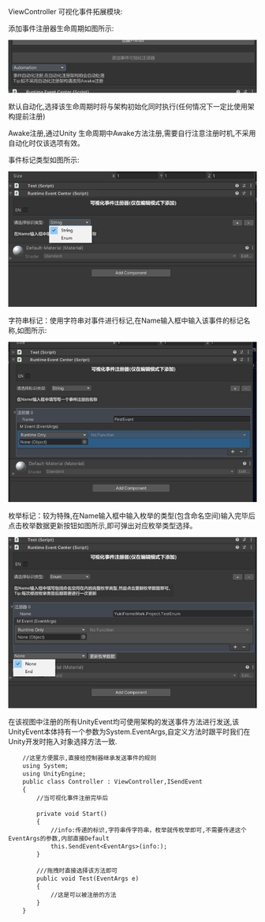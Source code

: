 ViewController 可视化事件拓展模块:

添加事件注册器生命周期如图所示:

![输入图片说明](Texture/Event4.png)

默认自动化,选择该生命周期时将与架构初始化同时执行(任何情况下一定比使用架构提前注册)

Awake注册,通过Unity 生命周期中Awake方法注册,需要自行注意注册时机,不采用自动化时仅该选项有效。

事件标记类型如图所示:

![输入图片说明](Texture/Event1.png)

字符串标记：使用字符串对事件进行标记,在Name输入框中输入该事件的标记名称,如图所示:

![输入图片说明](Texture/Event2.png)

枚举标记：较为特殊,在Name输入框中输入枚举的类型(包含命名空间)输入完毕后点击枚举数据更新按钮如图所示,即可弹出对应枚举类型选择。

![输入图片说明](Texture/Event3.png)

在该视图中注册的所有UnityEvent均可使用架构的发送事件方法进行发送,该UnityEvent本体持有一个参数为System.EventArgs,自定义方法时跟平时我们在Unity开发时拖入对象选择方法一致.

```	
	//这里方便展示,直接给控制器继承发送事件的规则
	using System;
	using UnityEngine;
	public class Controller : ViewController,ISendEvent
	{
		//当可视化事件注册完毕后

		private void Start()
		{
			//info:传递的标识,字符串传字符串，枚举就传枚举即可,不需要传递这个EventArgs的参数,内部直接Default
			this.SendEvent<EventArgs>(info:);
		}

		///拖拽时直接选择该方法即可
		public void Test(EventArgs e)
		{
			//这是可以被注册的方法
		}
	}

```



